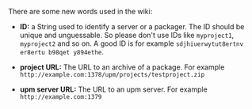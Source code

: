 There are some new words used in the wiki:

* <b>ID:</b> a String used to identify a server or a packager. The ID should be unique and unguessable. So please don't use IDs like `myproject1`, `myproject2` and so on. A good ID is for example `sdjhiuerwytut8ertnv er8ertu b98qet y894ethe`.

* <b>project URL:</b> The URL to an archive of a package. For example `http://example.com:1378/upm/projects/testproject.zip`

* <b>upm server URL:</b> The URL to an upm server. For example `http://example.com:1379`